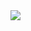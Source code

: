 <image src="https://wakatime.com/share/@10b91ef6-6f08-4cad-b5aa-693387402bf9/262c3092-08a5-47ce-8a88-3c7db0404c46.svg">

